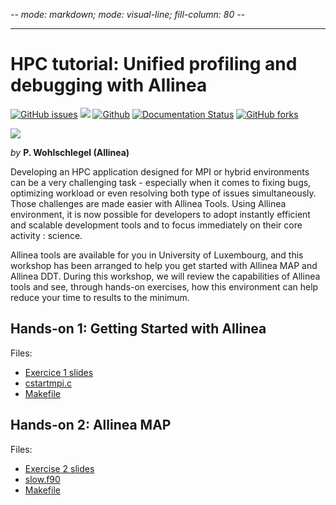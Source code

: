 -*- mode: markdown; mode: visual-line; fill-column: 80 -*-

-----------------------------------------------------------------
# HPC tutorial: Unified profiling and debugging with Allinea

[![GitHub issues](https://img.shields.io/github/issues/ULHPC/tutorials.svg)](https://github.com/ULHPC/tutorials/issues/) [![](https://img.shields.io/badge/slides-PDF-red.svg)](https://github.com/ULHPC/tutorials/raw/devel/advanced/Allinea/slides.pdf) [![Github](https://img.shields.io/badge/sources-github-green.svg)](https://github.com/ULHPC/tutorials/tree/devel/advanced/Allinea/) [![Documentation Status](http://readthedocs.org/projects/ulhpc-tutorials/badge/?version=latest)](http://ulhpc-tutorials.readthedocs.io/en/latest/advanced/Allinea/) [![GitHub forks](https://img.shields.io/github/stars/ULHPC/tutorials.svg?style=social&label=Star)](https://github.com/ULHPC/tutorials)

[![](https://github.com/ULHPC/tutorials/raw/devel/advanced/Allinea/cover_slides.png)](https://github.com/ULHPC/tutorials/raw/devel/advanced/Allinea/slides.pdf)


_by_ **P. Wohlschlegel (Allinea)**

Developing an HPC application designed for MPI or hybrid environments can be a very challenging task - especially when it comes to fixing bugs, optimizing workload or even resolving both type of issues simultaneously. Those challenges are made easier with Allinea Tools. Using Allinea environment, it is now possible for developers to adopt instantly efficient and scalable development tools and to focus immediately on their core activity : science.

Allinea tools are available for you in University of Luxembourg, and this workshop has been arranged to help you get started with Allinea MAP and Allinea DDT. During this workshop, we will review the capabilities of Allinea tools and see, through hands-on exercises, how this environment can help reduce your time to results to the minimum.


## Hands-on 1: Getting Started with Allinea

Files:

- [Exercice 1 slides](https://github.com/ULHPC/tutorials/blob/devel/advanced/Allinea/exercise1/handout_ex1.pdf?raw=true)
- [cstartmpi.c](https://github.com/ULHPC/tutorials/blob/devel/advanced/Allinea/exercise1/cstartmpi.c?raw=true)
- [Makefile](https://github.com/ULHPC/tutorials/blob/devel/advanced/Allinea/exercise1/Makefile?raw=true)


## Hands-on 2: Allinea MAP

Files:

- [Exercise 2 slides](https://github.com/ULHPC/tutorials/blob/devel/advanced/Allinea/exercise2/handout_ex2.pdf?raw=true)
- [slow.f90](https://github.com/ULHPC/tutorials/blob/devel/advanced/Allinea/exercise2/slow.f90?raw=true)
- [Makefile](https://github.com/ULHPC/tutorials/blob/devel/advanced/Allinea/exercise2/Makefile?raw=true)
